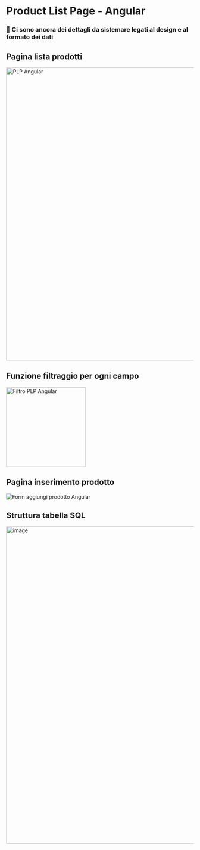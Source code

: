 # Product List Page - Angular
### 🔄️ Ci sono ancora dei dettagli da sistemare legati al design e al formato dei dati

## Pagina lista prodotti
<img width="784" alt="PLP Angular" src="https://github.com/abdelilahdahdahi/Product-list-page-Angular/assets/76753930/32035e90-2543-4302-ad1d-1364a6239bc5">

## Funzione filtraggio per ogni campo
<img width="213" alt="Filtro PLP Angular" src="https://github.com/abdelilahdahdahi/Product-list-page-Angular/assets/76753930/af65a87d-6f25-400d-b73b-5956d3eb9d41">

## Pagina inserimento prodotto
![Form aggiungi prodotto Angular](https://github.com/abdelilahdahdahi/Product-list-page-Angular/assets/76753930/15766058-2138-4d9b-b216-dc04b6da3ecb)

## Struttura tabella SQL
<img width="850" alt="image" src="https://github.com/abdelilahdahdahi/Product-list-page-Angular/assets/76753930/82f722b6-4ee1-407c-82f7-005d95a7f4d6">





